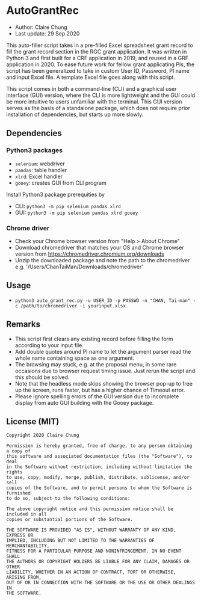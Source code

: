 # AutoGrantRec

- Author: Claire Chung
- Last update: 29 Sep 2020

This auto-filler script takes in a pre-filled Excel spreadsheet grant record
to fill the grant record section in the RGC grant application. It was written
in Python 3 and first built for a CRF application in 2019, and reused in a GRF
application in 2020. To ease future work for fellow grant applicating PIs,
the script has been generalized to take in custom User ID, Password, PI name
and input Excel file. A template Excel file goes along with this script.

This script comes in both a command-line (CLI) and a graphical user interface 
(GUI) version, where the CLI is more lightweight and the GUI could be more 
intuitive to users unfamiliar with the terminal. This GUI version serves as 
the basis of a standalone package, which does not require prior installation 
of dependencies, but starts up more slowly.

## Dependencies
### Python3 packages
- `selenium`: webdriver
- `pandas`:   table handler
- `xlrd`:     Excel handler
- `gooey`:    creates GUI from CLI program

Install Python3 package prerequities by
- CLI: `python3 -m pip selenium pandas xlrd`
- GUI: `python3 -m pip selenium pandas xlrd gooey`

### Chrome driver
- Check your Chrome browser version from "Help > About Chrome"
- Download chromedriver that matches your OS and Chrome browser version from
  https://chromedriver.chromium.org/downloads
- Unzip the downloaded package and note the path to the chromedriver
  e.g. '/Users/ChanTaiMan/Downloads/chromedriver'

## Usage
- `python3 auto_grant_rec.py -u USER_ID -p PASSWD -n "CHAN, Tai-man"
   -c /path/to/chromedriver -i yourinput.xlsx`

## Remarks
- This script first clears any existing record before filling the form according
  to your input file.
- Add double quotes around PI name to let the argument parser read the whole
  name containing space as one argument.
- The browsing may stuck, e.g. at the proposal menu, in some rare occasions due
  to browser request timing issue. Just rerun the script and this should be
  solved.
- Note that the headless mode skips showing the browser pop-up to free up the
  screen, runs faster, but has a higher chance of Timeout error.
- Please ignore spelling errors of the GUI version due to incomplete display
  from auto GUI building with the Gooey package.

## License (MIT)
```
Copyright 2020 Claire Chung

Permission is hereby granted, free of charge, to any person obtaining a copy of
this software and associated documentation files (the "Software"), to deal
in the Software without restriction, including without limitation the rights
to use, copy, modify, merge, publish, distribute, sublicense, and/or sell
copies of the Software, and to permit persons to whom the Software is furnished
to do so, subject to the following conditions:

The above copyright notice and this permission notice shall be included in all
copies or substantial portions of the Software.

THE SOFTWARE IS PROVIDED "AS IS", WITHOUT WARRANTY OF ANY KIND, EXPRESS OR
IMPLIED, INCLUDING BUT NOT LIMITED TO THE WARRANTIES OF MERCHANTABILITY,
FITNESS FOR A PARTICULAR PURPOSE AND NONINFRINGEMENT. IN NO EVENT SHALL
THE AUTHORS OR COPYRIGHT HOLDERS BE LIABLE FOR ANY CLAIM, DAMAGES OR OTHER
LIABILITY, WHETHER IN AN ACTION OF CONTRACT, TORT OR OTHERWISE, ARISING FROM,
OUT OF OR IN CONNECTION WITH THE SOFTWARE OR THE USE OR OTHER DEALINGS IN
THE SOFTWARE.
```
